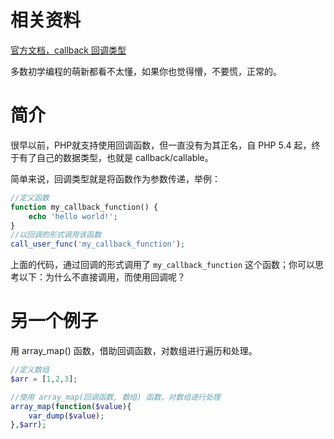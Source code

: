 # 相关资料

[官方文档，callback 回调类型](https://www.php.net/manual/zh/language.types.callable.php)

多数初学编程的萌新都看不太懂，如果你也觉得懵，不要慌，正常的。

# 简介

很早以前，PHP就支持使用回调函数，但一直没有为其正名，自 PHP 5.4 起，终于有了自己的数据类型，也就是 callback/callable。

简单来说，回调类型就是将函数作为参数传递，举例：

```PHP
//定义函数
function my_callback_function() {
    echo 'hello world!';
}
//以回调的形式调用该函数
call_user_func('my_callback_function'); 
```

上面的代码，通过回调的形式调用了 `my_callback_function` 这个函数；你可以思考以下：为什么不直接调用，而使用回调呢？

# 另一个例子

用 array_map() 函数，借助回调函数，对数组进行遍历和处理。

```PHP
//定义数组
$arr = [1,2,3];

//使用 array_map(回调函数, 数组) 函数，对数组进行处理
array_map(function($value){
    var_dump($value);
},$arr);
```